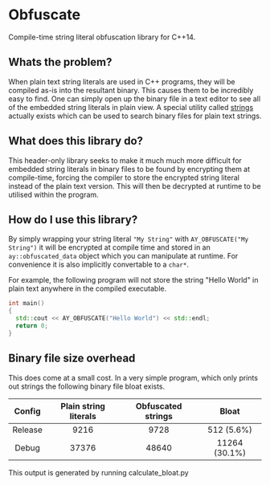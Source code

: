 # Obfuscate
Compile-time string literal obfuscation library for C++14.

## Whats the problem?
When plain text string literals are used in C++ programs, they will be compiled as-is into the resultant binary. This causes them to be incredibly easy to find. One can simply open up the binary file in a text editor to see all of the embedded string literals in plain view. A special utility called [strings](https://en.wikipedia.org/wiki/Strings_(Unix)) actually exists which can be used to search binary files for plain text strings.

## What does this library do?
This header-only library seeks to make it much much more difficult for embedded string literals in binary files to be found by encrypting them at compile-time, forcing the compiler to store the encrypted string literal instead of the plain text version. This will then be decrypted at runtime to be utilised within the program.

## How do I use this library?
By simply wrapping your string literal `"My String"` with `AY_OBFUSCATE("My String")` it will be encrypted at compile time and stored in an `ay::obfuscated_data` object which you can manipulate at runtime. For convenience it is also implicitly convertable to a `char*`.

For example, the following program will not store the string "Hello World" in plain text anywhere in the compiled executable.
```c++
int main()
{
  std::cout << AY_OBFUSCATE("Hello World") << std::endl;
  return 0;
}
```

## Binary file size overhead
This does come at a small cost. In a very simple program, which only prints out strings the following binary file bloat exists.

| Config | Plain string literals | Obfuscated strings | Bloat |
|:------:|:---------------------:|:------------------:|:-----:|
| Release | 9216 | 9728 | 512 (5.6%) |
| Debug | 37376 | 48640 | 11264 (30.1%) |

This output is generated by running calculate_bloat.py
